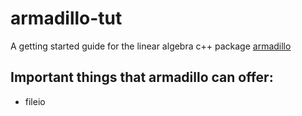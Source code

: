 # armadillo-tut
A getting started guide for the linear algebra c++ package [armadillo](http://arma.sourceforge.net/)

## Important things that armadillo can offer:
* fileio


